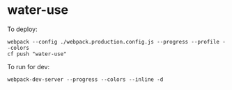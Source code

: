 # water-use

To deploy:
```
webpack --config ./webpack.production.config.js --progress --profile --colors
cf push "water-use"
```

To run for dev:
```
webpack-dev-server --progress --colors --inline -d
```
